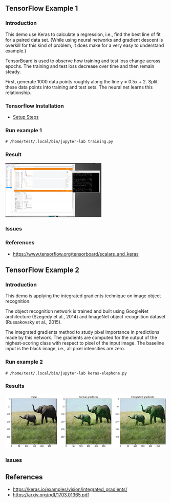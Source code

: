 ## TensorFlow Example 1

### Introduction

This demo use Keras to calculate a regression, i.e., find the best line of fit for a paired data set.
(While using neural networks and gradient descent is overkill for this kind of problem, it does make for a very easy to understand example.)

TensorBoard is used to observe how training and test loss change across epochs. The training and test loss decrease over time and then remain steady.

First, generate 1000 data points roughly along the line y = 0.5x + 2. Split these data points into training and test sets. The neural net learns this relationship.

### Tensorflow Installation

* [Setup Steps](https://github.com/windriver-codecamp/GPU-WRLinux/tree/main/3_Software/4_Toolkit_SDK/TensorFlow)

### Run example 1
```
# /home/test/.local/bin/jupyter-lab training.py
```
### Result

<img src="./example1/loss-1-after.png" width="300">

### Issues
### References
  * https://www.tensorflow.org/tensorboard/scalars_and_keras

## TensorFlow Example 2
### Introduction
This demo is applying the integrated gradients technique on image object recognition. 

The object recognition network is trained and built using GoogleNet architecture (Szegedy
et al., 2014) and ImageNet object recognition dataset (Russakovsky et al., 2015). 

The integrated gradients method to study pixel importance in predictions made by this network. 
The gradients are computed for the output of the highest-scoring class with respect to pixel of the input image. 
The baseline input is the black image, i.e., all pixel intensities are zero.

### Run example 2
```
# /home/test/.local/bin/jupyter-lab keras-elephone.py 
```
### Results
<img src="./example2/integrated_gradients_9_1.png" width="900">

### Issues
## References
* https://keras.io/examples/vision/integrated_gradients/
* https://arxiv.org/pdf/1703.01365.pdf

